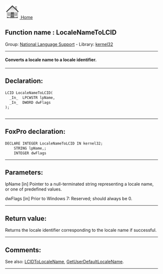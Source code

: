 [<img src="../../images/home.png"> Home ](https://github.com/VFPX/Win32API)  

## Function name : LocaleNameToLCID
Group: [National Language Support](../../functions_group.md#National_Language_Support)  -  Library: [kernel32](../../Libraries.md#kernel32)  
***  


#### Converts a locale name to a locale identifier.
***  


## Declaration:
```foxpro  
LCID LocaleNameToLCID(
  _In_  LPCWSTR lpName,
  _In_  DWORD dwFlags
);
  
```  
***  


## FoxPro declaration:
```foxpro  
DECLARE INTEGER LocaleNameToLCID IN kernel32;
	STRING lpName,;
	INTEGER dwFlags  
```  
***  


## Parameters:
lpName [in]
Pointer to a null-terminated string representing a locale name, or one of predefined values.

dwFlags [in]
Prior to Windows 7: Reserved; should always be 0.  
***  


## Return value:
Returns the locale identifier corresponding to the locale name if successful.  
***  


## Comments:
See also: [LCIDToLocaleName](../kernel32/LCIDToLocaleName.md), [GetUserDefaultLocaleName](../kernel32/GetUserDefaultLocaleName.md).  
  
***  

